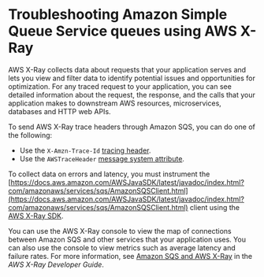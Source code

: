 # Troubleshooting Amazon Simple Queue Service queues using AWS X\-Ray<a name="sqs-troubleshooting-using-x-ray"></a>

AWS X\-Ray collects data about requests that your application serves and lets you view and filter data to identify potential issues and opportunities for optimization\. For any traced request to your application, you can see detailed information about the request, the response, and the calls that your application makes to downstream AWS resources, microservices, databases and HTTP web APIs\.

To send AWS X\-Ray trace headers through Amazon SQS, you can do one of the following:
+ Use the `X-Amzn-Trace-Id` [tracing header](https://docs.aws.amazon.com/xray/latest/devguide/xray-concepts.html#xray-concepts-tracingheader)\.
+ Use the `AWSTraceHeader` [message system attribute](sqs-message-system-attributes.md)\.

To collect data on errors and latency, you must instrument the [https://docs.aws.amazon.com/AWSJavaSDK/latest/javadoc/index.html?com/amazonaws/services/sqs/AmazonSQSClient.html](https://docs.aws.amazon.com/AWSJavaSDK/latest/javadoc/index.html?com/amazonaws/services/sqs/AmazonSQSClient.html) client using the [AWS X\-Ray SDK](https://docs.aws.amazon.com/xray-sdk-for-java/latest/javadoc/index.html)\.

You can use the AWS X\-Ray console to view the map of connections between Amazon SQS and other services that your application uses\. You can also use the console to view metrics such as average latency and failure rates\. For more information, see [Amazon SQS and AWS X\-Ray](https://docs.aws.amazon.com/xray/latest/devguide/xray-services-sqs.html) in the *AWS X\-Ray Developer Guide*\.